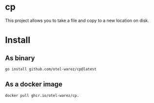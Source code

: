 # cp

This project allows you to take a file and copy to a new location on disk.

# Install

## As binary

```bash
go install github.com/otel-warez/cp@latest
```

## As a docker image

```
docker pull ghcr.io/otel-warez/cp.
```